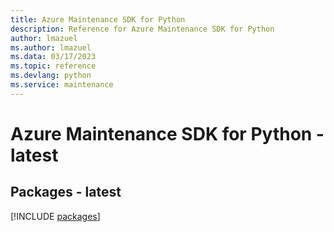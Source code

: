 ```yaml
---
title: Azure Maintenance SDK for Python
description: Reference for Azure Maintenance SDK for Python
author: lmazuel
ms.author: lmazuel
ms.data: 03/17/2023
ms.topic: reference
ms.devlang: python
ms.service: maintenance
---
```

# Azure Maintenance SDK for Python - latest
## Packages - latest
[!INCLUDE [packages](maintenance-index.md)]